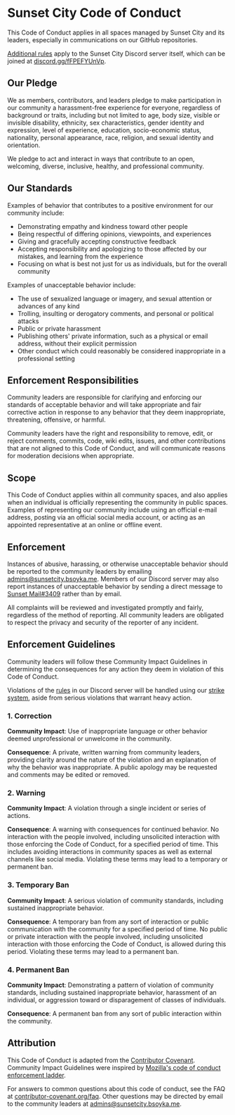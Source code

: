 # Sunset City Code of Conduct

This Code of Conduct applies in all spaces managed by Sunset City and its
leaders, especially in communications on our GitHub repositories.

[Additional rules][rules] apply to the Sunset City Discord server itself, which
can be joined at [discord.gg/fFPEFYUnVp][invite].

## Our Pledge

We as members, contributors, and leaders pledge to make participation in our
community a harassment-free experience for everyone, regardless of background or
traits, including but not limited to age, body size, visible or invisible
disability, ethnicity, sex characteristics, gender identity and expression,
level of experience, education, socio-economic status, nationality, personal
appearance, race, religion, and sexual identity and orientation.

We pledge to act and interact in ways that contribute to an open, welcoming,
diverse, inclusive, healthy, and professional community.

## Our Standards

Examples of behavior that contributes to a positive environment for our
community include:

* Demonstrating empathy and kindness toward other people
* Being respectful of differing opinions, viewpoints, and experiences
* Giving and gracefully accepting constructive feedback
* Accepting responsibility and apologizing to those affected by our mistakes,
  and learning from the experience
* Focusing on what is best not just for us as individuals, but for the overall
  community

Examples of unacceptable behavior include:

* The use of sexualized language or imagery, and sexual attention or advances of
  any kind
* Trolling, insulting or derogatory comments, and personal or political attacks
* Public or private harassment
* Publishing others' private information, such as a physical or email address,
  without their explicit permission
* Other conduct which could reasonably be considered inappropriate in a
  professional setting

## Enforcement Responsibilities

Community leaders are responsible for clarifying and enforcing our standards of
acceptable behavior and will take appropriate and fair corrective action in
response to any behavior that they deem inappropriate, threatening, offensive,
or harmful.

Community leaders have the right and responsibility to remove, edit, or reject
comments, commits, code, wiki edits, issues, and other contributions that are
not aligned to this Code of Conduct, and will communicate reasons for moderation
decisions when appropriate.

## Scope

This Code of Conduct applies within all community spaces, and also applies when
an individual is officially representing the community in public spaces.
Examples of representing our community include using an official e-mail address,
posting via an official social media account, or acting as an appointed
representative at an online or offline event.

## Enforcement

Instances of abusive, harassing, or otherwise unacceptable behavior should be
reported to the community leaders by emailing
[admins@sunsetcity.bsoyka.me][admins email]. Members of our Discord server may
also report instances of unacceptable behavior by sending a direct message to
[Sunset Mail#3409][Sunset Mail] rather than by email.

All complaints will be reviewed and investigated promptly and fairly, regardless
of the method of reporting. All community leaders are obligated to respect the
privacy and security of the reporter of any incident.

## Enforcement Guidelines

Community leaders will follow these Community Impact Guidelines in determining
the consequences for any action they deem in violation of this Code of Conduct.

Violations of the [rules][rules] in our Discord server will be handled using our
[strike system][strikes], aside from serious violations that warrant heavy
action.

### 1. Correction

**Community Impact**: Use of inappropriate language or other behavior deemed
unprofessional or unwelcome in the community.

**Consequence**: A private, written warning from community leaders, providing
clarity around the nature of the violation and an explanation of why the
behavior was inappropriate. A public apology may be requested and comments may
be edited or removed.

### 2. Warning

**Community Impact**: A violation through a single incident or series of
actions.

**Consequence**: A warning with consequences for continued behavior. No
interaction with the people involved, including unsolicited interaction with
those enforcing the Code of Conduct, for a specified period of time. This
includes avoiding interactions in community spaces as well as external channels
like social media. Violating these terms may lead to a temporary or permanent
ban.

### 3. Temporary Ban

**Community Impact**: A serious violation of community standards, including
sustained inappropriate behavior.

**Consequence**: A temporary ban from any sort of interaction or public
communication with the community for a specified period of time. No public or
private interaction with the people involved, including unsolicited interaction
with those enforcing the Code of Conduct, is allowed during this period.
Violating these terms may lead to a permanent ban.

### 4. Permanent Ban

**Community Impact**: Demonstrating a pattern of violation of community
standards, including sustained inappropriate behavior, harassment of an
individual, or aggression toward or disparagement of classes of individuals.

**Consequence**: A permanent ban from any sort of public interaction within the
community.

## Attribution

This Code of Conduct is adapted from the [Contributor Covenant][homepage].
Community Impact Guidelines were inspired by
[Mozilla's code of conduct enforcement ladder][Mozilla CoC].

For answers to common questions about this code of conduct, see the FAQ at
[contributor-covenant.org/faq][FAQ]. Other questions may be directed by email to
the community leaders at [admins@sunsetcity.bsoyka.me][admins email].

[admins email]: mailto:admins@sunsetcity.bsoyka.me
[FAQ]: https://www.contributor-covenant.org/faq
[homepage]: https://www.contributor-covenant.org
[invite]: https://discord.gg/fFPEFYUnVp
[Mozilla CoC]: https://github.com/mozilla/diversity
[rules]: https://sunsetcity.bsoyka.me/rules
[strikes]: https://sunsetcity.bsoyka.me/strikes
[Sunset Mail]: https://discord.com/channels/@me/814377445590433802
